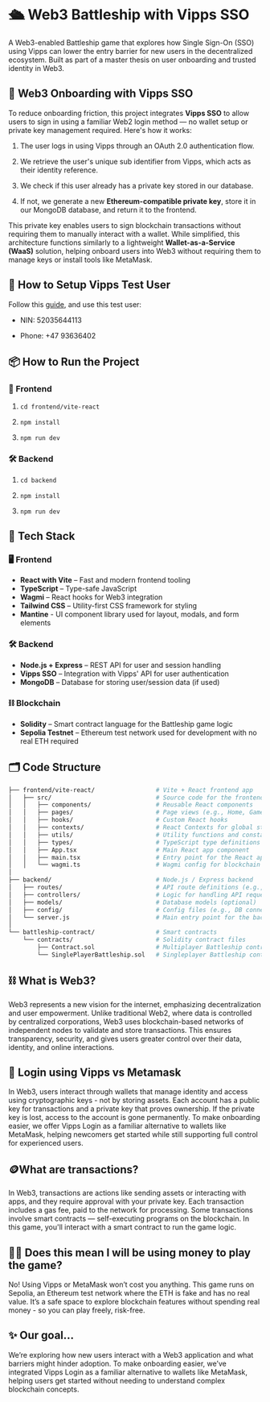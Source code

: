 # 🛳️ Web3 Battleship with Vipps SSO
A Web3-enabled Battleship game that explores how Single Sign-On (SSO) using Vipps can lower the entry barrier for new users in the decentralized ecosystem. Built as part of a master thesis on user onboarding and trusted identity in Web3.

## 🔐 Web3 Onboarding with Vipps SSO
To reduce onboarding friction, this project integrates **Vipps SSO** to allow users to sign in using a familiar Web2 login method — no wallet setup or private key management required. Here's how it works:

1. The user logs in using Vipps through an OAuth 2.0 authentication flow.

2. We retrieve the user's unique sub identifier from Vipps, which acts as their identity reference.

3. We check if this user already has a private key stored in our database.

4. If not, we generate a new **Ethereum-compatible private key**, store it in our MongoDB database, and return it to the frontend.

This private key enables users to sign blockchain transactions without requiring them to manually interact with a wallet. While simplified, this architecture functions similarly to a lightweight **Wallet-as-a-Service (WaaS)** solution, helping onboard users into Web3 without requiring them to manage keys or install tools like MetaMask.

## 📲 How to Setup Vipps Test User
Follow this [guide](https://developer.vippsmobilepay.com/docs/knowledge-base/test-environment/#app-installation), and use this test user:

- NIN: 52035644113

- Phone: +47 93636402

## 📦 How to Run the Project
### 🚀 Frontend
1. `cd frontend/vite-react`

2. `npm install`

3. `npm run dev`

### 🛠 Backend
1. `cd backend`

2. `npm install`

3. `npm run dev`

## 🧱 Tech Stack

### 🖥 Frontend
- **React with Vite** – Fast and modern frontend tooling  
- **TypeScript** – Type-safe JavaScript  
- **Wagmi** – React hooks for Web3 integration
- **Tailwind CSS** – Utility-first CSS framework for styling
- **Mantine** - UI component library used for layout, modals, and form elements

### 🛠 Backend
- **Node.js + Express** – REST API for user and session handling  
- **Vipps SSO** – Integration with Vipps' API for user authentication  
- **MongoDB** – Database for storing user/session data (if used)

### ⛓ Blockchain
- **Solidity** – Smart contract language for the Battleship game logic  
- **Sepolia Testnet** – Ethereum test network used for development with no real ETH required  


## 🗂️ Code Structure
```sh
├── frontend/vite-react/                 # Vite + React frontend app
│   ├── src/                             # Source code for the frontend
│   │   ├── components/                  # Reusable React components
│   │   ├── pages/                       # Page views (e.g., Home, Game)
│   │   ├── hooks/                       # Custom React hooks
│   │   ├── contexts/                    # React Contexts for global state
│   │   ├── utils/                       # Utility functions and constants
│   │   ├── types/                       # TypeScript type definitions
│   │   ├── App.tsx                      # Main React app component
│   │   ├── main.tsx                     # Entry point for the React app
│   │   └── wagmi.ts                     # Wagmi config for blockchain interactions
│
├── backend/                             # Node.js / Express backend
│   ├── routes/                          # API route definitions (e.g., auth, game)
│   ├── controllers/                     # Logic for handling API requests
│   ├── models/                          # Database models (optional)
│   ├── config/                          # Config files (e.g., DB connection, env vars)
│   └── server.js                        # Main entry point for the backend server
│
└── battleship-contract/                 # Smart contracts
    └── contracts/                       # Solidity contract files
        ├── Contract.sol                 # Multiplayer Battleship contract
        └── SinglePlayerBattleship.sol   # Singleplayer Battleship contract
```

## ⛓️ What is Web3?
Web3 represents a new vision for the internet, emphasizing decentralization and user empowerment. Unlike traditional Web2, where data is controlled by centralized corporations, Web3 uses blockchain-based networks of independent nodes to validate and store transactions. This ensures transparency, security, and gives users greater control over their data, identity, and online interactions.

## 🔐 Login using Vipps vs Metamask
In Web3, users interact through wallets that manage identity and access using cryptographic keys - not by storing assets. Each account has a public key for transactions and a private key that proves ownership. If the private key is lost, access to the account is gone permanently. To make onboarding easier, we offer Vipps Login as a familiar alternative to wallets like MetaMask, helping newcomers get started while still supporting full control for experienced users.

## 🪙What are transactions?
In Web3, transactions are actions like sending assets or interacting with apps, and they require approval with your private key. Each transaction includes a gas fee, paid to the network for processing. Some transactions involve smart contracts — self-executing programs on the blockchain. In this game, you'll interact with a smart contract to run the game logic.

## 💸🔥 Does this mean I will be using money to play the game?
No! Using Vipps or MetaMask won’t cost you anything. This game runs on Sepolia, an Ethereum test network where the ETH is fake and has no real value. It’s a safe space to explore blockchain features without spending real money - so you can play freely, risk-free.

## ✨ Our goal...
We’re exploring how new users interact with a Web3 application and what barriers might hinder adoption. To make onboarding easier, we’ve integrated Vipps Login as a familiar alternative to wallets like MetaMask, helping users get started without needing to understand complex blockchain concepts.
